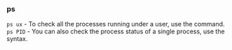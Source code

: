 ### ps

`ps ux` - To check all the processes running under a user, use the command.
`ps PID` - You can also check the process status of a single process, use the syntax.
